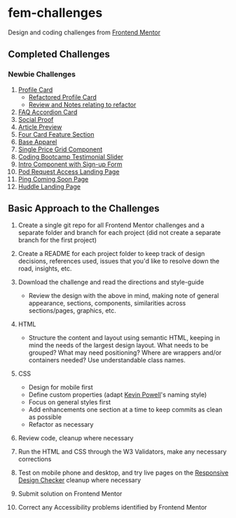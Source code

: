 # fem-challenges

Design and coding challenges from
[Frontend Mentor](https://www.frontendmentor.io/challenges)

## Completed Challenges

### Newbie Challenges

1. [Profile Card](https://janegca.github.io/fem-challenges/01-profile-card/index.html)
   - [Refactored Profile Card](https://janegca.github.io/fem-challenges/01-profile-card/index_v2.html)
   - [Review and Notes relating to refactor](profile-card-review.md)
1. [FAQ Accordion Card](https://janegca.github.io/fem-challenges/02-faq-card/index.html)
1. [Social Proof](https://janegca.github.io/fem-challenges/03-social-proof/index.html)
1. [Article Preview](https://janegca.github.io/fem-challenges/04-article-preview/index.html)
1. [Four Card Feature Section](https://janegca.github.io/fem-challenges/05-four-card/index.html)
1. [Base Apparel](https://janegca.github.io/fem-challenges/06-base/index.html)
1. [Single Price Grid Component](https://janegca.github.io/fem-challenges/07-single-price-grid/index.html)
1. [Coding Bootcamp Testimonial Slider](https://janegca.github.io/fem-challenges/08-slider/index.html)
1. [Intro Component with Sign-up Form](https://janegca.github.io/fem-challenges/09-intro-comp/index.html)
1. [Pod Request Access Landing Page](https://janegca.github.io/fem-challenges/10-pod-request/index.html)
1. [Ping Coming Soon Page](https://janegca.github.io/fem-challenges/11-ping/index.html)
1. [Huddle Landing Page](https://janegca.github.io/fem-challenges/12-huddle/index.html)

## Basic Approach to the Challenges

1. Create a single git repo for all Frontend Mentor challenges and a separate
   folder and branch for each project (did not create a separate branch for the
   first project)
1. Create a README for each project folder to keep track of design decisions,
   references used, issues that you'd like to resolve down the road, insights,
   etc.
1. Download the challenge and read the directions and style-guide

   - Review the design with the above in mind, making note of general
     appearance, sections, components, similarities across sections/pages,
     graphics, etc.

1. HTML
   - Structure the content and layout using semantic HTML, keeping in mind the
     needs of the largest design layout. What needs to be grouped? What may need
     positioning? Where are wrappers and/or containers needed? Use
     understandable class names.
1. CSS
   - Design for mobile first
   - Define custom properties (adapt
     [Kevin Powell](https://www.kevinpowell.co/)'s naming style)
   - Focus on general styles first
   - Add enhancements one section at a time to keep commits as clean as possible
   - Refactor as necessary
1. Review code, cleanup where necessary
1. Run the HTML and CSS through the W3 Validators, make any necessary
   corrections
1. Test on mobile phone and desktop, and try live pages on the
   [Responsive Design Checker](https://responsivedesignchecker.com/) cleanup
   where necessary
1. Submit solution on Frontend Mentor
1. Correct any Accessibility problems identified by Frontend Mentor
